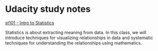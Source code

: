 # Udacity study notes
[st101 - Intro to Statistics](https://classroom.udacity.com/courses/st101)

Statistics is about extracting meaning from data. In this class, we will introduce techniques for visualizing relationships in data and systematic techniques for understanding the relationships using mathematics.
